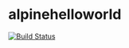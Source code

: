 # alpinehelloworld

[![Build Status](https://c57c-41-202-207-12.ngrok-free.app/job/Deployment/badge/icon)](https://c57c-41-202-207-12.ngrok-free.app/job/Deployment/)
